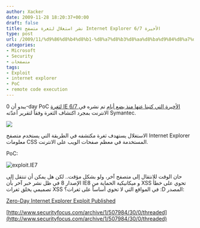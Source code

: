 ```yaml
---
author: Xacker
date: 2009-11-28 18:20:37+00:00
draft: false
title: نشر استغلال لثغرة متصفح Internet Explorer 6/7 الأخيرة
type: post
url: /2009/11/%d9%86%d8%b4%d8%b1-%d8%a7%d8%b3%d8%aa%d8%ba%d9%84%d8%a7%d9%84-%d9%84%d8%ab%d8%ba%d8%b1%d8%a9-%d9%85%d8%aa%d8%b5%d9%81%d8%ad-internet-explorer-67-%d8%a7%d9%84%d8%a3%d8%ae%d9%8a%d8%b1%d8%a9/
categories:
- Microsoft
- Security
- متصفحات
tags:
- Exploit
- internet explorer
- PoC
- remote code execution
---
```


يبدو أن 0-day PoC [لثغرة IE 6/7 الأخيرة التي كتبنا عنها منذ بضع أيام](https://www.it-scoop.com/2009/11/microsoft-%D8%AA%D8%A4%D9%83%D8%AF-%D9%88%D8%AC%D9%88%D8%AF-%D8%A7%D9%84%D8%AB%D8%BA%D8%B1%D8%A9-%D8%A7%D9%84%D9%85%D9%83%D8%AA%D8%B4%D9%81%D8%A9-%D8%AD%D8%AF%D9%8A%D8%AB%D8%A7-%D9%81%D9%8A-internet-e/) تم نشره في الانترنت بمجرد اكتشاف الثغرة وفقاً لتقرير أعدّته Symantec.


![](https://djug.developpez.com/rsc/Internet_Explorer_7_Logo.png)




الاستغلال يستهدف ثغرة مكتشفه في الطريقة التي يستخدم متصفح Internet Explorer معلومات CSS المستخدمة في معظم صفحات الويب على الانترنت.


PoC:




![exploit.IE7](https://www.it-scoop.com/wp-content/uploads/2009/11/exploit.IE7_.PNG)




حان الوقت للانتقال إلى متصفح آخر، ولو بشكل مؤقت.. لكن هل يمكن أن تنتقل إلى الإصدار 8 في ظل نشر خبر آخر بأن IE8 و ميكانيكية الحماية من XSS تحوي على خطأ تصميمي يخلق ثغرات XSS في المواقع التي لا تحوي أساساً على ثغرات؟ :D
المصدر:


[Zero-Day Internet Explorer Exploit Published](http://www.symantec.com/connect/blogs/zero-day-internet-explorer-exploit-published)




[http://www.securityfocus.com/archive/1/507984/30/0/threaded](http://www.securityfocus.com/archive/1/507984/30/0/threaded)
